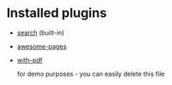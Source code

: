# Installed plugins

* [search](https://squidfunk.github.io/mkdocs-material/plugins/search/) (built-in)
* [awesome-pages](https://github.com/lukasgeiter/mkdocs-awesome-pages-plugin)
* [with-pdf](https://pypi.org/project/mkdocs-with-pdf/)

    for demo purposes - you can easily delete this file 
